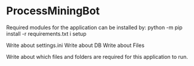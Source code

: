# ProcessMiningBot

Required modules for the application can be installed by: 
python -m pip install -r requirements.txt i setup

Write about settings.ini
Write about DB
Write about Files

Write about which files and folders are required for this application to run.
